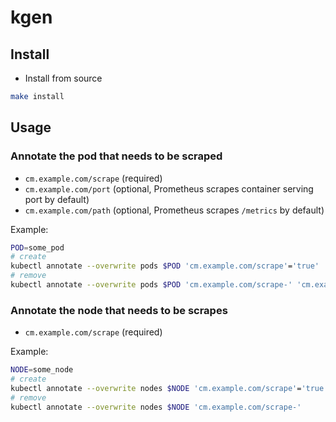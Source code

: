 # kgen

## Install

- Install from source

```sh
make install
```

## Usage

### Annotate the pod that needs to be scraped

- `cm.example.com/scrape` (required)
- `cm.example.com/port` (optional, Prometheus scrapes container serving port by default)
- `cm.example.com/path` (optional, Prometheus scrapes `/metrics` by default)

Example:

```sh
POD=some_pod
# create
kubectl annotate --overwrite pods $POD 'cm.example.com/scrape'='true' 'cm.example.com/port'='9990'
# remove
kubectl annotate --overwrite pods $POD 'cm.example.com/scrape-' 'cm.example.com/port-'
```

### Annotate the node that needs to be scrapes

- `cm.example.com/scrape` (required)

Example:

```sh
NODE=some_node
# create
kubectl annotate --overwrite nodes $NODE 'cm.example.com/scrape'='true'
# remove
kubectl annotate --overwrite nodes $NODE 'cm.example.com/scrape-'
```
